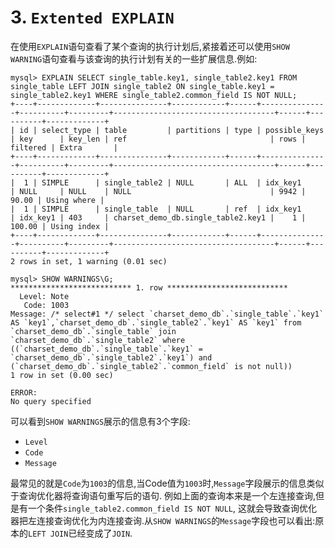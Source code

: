 # 3. `Extented EXPLAIN`

在使用`EXPLAIN`语句查看了某个查询的执行计划后,紧接着还可以使用`SHOW WARNING`语句查看与该查询的执行计划有关的一些扩展信息.例如:

```
mysql> EXPLAIN SELECT single_table.key1, single_table2.key1 FROM single_table LEFT JOIN single_table2 ON single_table.key1 = single_table2.key1 WHERE single_table2.common_field IS NOT NULL;
+----+-------------+---------------+------------+------+---------------+----------+---------+------------------------------------+------+----------+-------------+
| id | select_type | table         | partitions | type | possible_keys | key      | key_len | ref                                | rows | filtered | Extra       |
+----+-------------+---------------+------------+------+---------------+----------+---------+------------------------------------+------+----------+-------------+
|  1 | SIMPLE      | single_table2 | NULL       | ALL  | idx_key1      | NULL     | NULL    | NULL                               | 9942 |    90.00 | Using where |
|  1 | SIMPLE      | single_table  | NULL       | ref  | idx_key1      | idx_key1 | 403     | charset_demo_db.single_table2.key1 |    1 |   100.00 | Using index |
+----+-------------+---------------+------------+------+---------------+----------+---------+------------------------------------+------+----------+-------------+
2 rows in set, 1 warning (0.01 sec)
```

```
mysql> SHOW WARNINGS\G;
*************************** 1. row ***************************
  Level: Note
   Code: 1003
Message: /* select#1 */ select `charset_demo_db`.`single_table`.`key1` AS `key1`,`charset_demo_db`.`single_table2`.`key1` AS `key1` from `charset_demo_db`.`single_table` join `charset_demo_db`.`single_table2` where ((`charset_demo_db`.`single_table`.`key1` = `charset_demo_db`.`single_table2`.`key1`) and (`charset_demo_db`.`single_table2`.`common_field` is not null))
1 row in set (0.00 sec)

ERROR: 
No query specified
```

可以看到`SHOW WARNINGS`展示的信息有3个字段:

- `Level`
- `Code`
- `Message`

最常见的就是`Code`为`1003`的信息,当Code值为`1003`时,`Message`字段展示的信息类似于查询优化器将查询语句重写后的语句.
例如上面的查询本来是一个左连接查询,但是有一个条件`single_table2.common_field IS NOT NULL`,
这就会导致查询优化器把左连接查询优化为内连接查询.从`SHOW WARNINGS`的`Message`字段也可以看出:原本的`LEFT JOIN`已经变成了`JOIN`.
